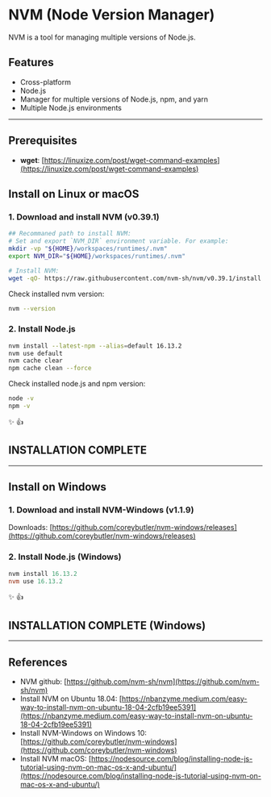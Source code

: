 # NVM (Node Version Manager)

NVM is a tool for managing multiple versions of Node.js.

## Features

* Cross-platform
* Node.js
* Manager for multiple versions of Node.js, npm, and yarn
* Multiple Node.js environments

---

## Prerequisites

* **wget**: [https://linuxize.com/post/wget-command-examples](https://linuxize.com/post/wget-command-examples)

## Install on **Linux** or **macOS**

### 1. Download and install **NVM (v0.39.1)**

```bash
## Recommaned path to install NVM:
# Set and export `NVM_DIR` environment variable. For example:
mkdir -vp "${HOME}/workspaces/runtimes/.nvm"
export NVM_DIR="${HOME}/workspaces/runtimes/.nvm"

# Install NVM:
wget -qO- https://raw.githubusercontent.com/nvm-sh/nvm/v0.39.1/install.sh | bash
```

Check installed nvm version:

```bash
nvm --version
```

### 2. Install **Node.js**

```bash
nvm install --latest-npm --alias=default 16.13.2
nvm use default
nvm cache clear
npm cache clean --force
```

Check installed node.js and npm version:

```bash
node -v
npm -v
```

:sparkles: :+1:

## INSTALLATION COMPLETE

---

## Install on **Windows**

### 1. Download and install **NVM-Windows (v1.1.9)**

Downloads: [https://github.com/coreybutler/nvm-windows/releases](https://github.com/coreybutler/nvm-windows/releases)

### 2. Install **Node.js** (**Windows**)

```powershell
nvm install 16.13.2
nvm use 16.13.2
```

:sparkles: :+1:

## INSTALLATION COMPLETE (**Windows**)

---

## References

* NVM github: [https://github.com/nvm-sh/nvm](https://github.com/nvm-sh/nvm)
* Install NVM on Ubuntu 18.04: [https://nbanzyme.medium.com/easy-way-to-install-nvm-on-ubuntu-18-04-2cfb19ee5391](https://nbanzyme.medium.com/easy-way-to-install-nvm-on-ubuntu-18-04-2cfb19ee5391)
* Install NVM-Windows on Windows 10: [https://github.com/coreybutler/nvm-windows](https://github.com/coreybutler/nvm-windows)
* Install NVM macOS: [https://nodesource.com/blog/installing-node-js-tutorial-using-nvm-on-mac-os-x-and-ubuntu/](https://nodesource.com/blog/installing-node-js-tutorial-using-nvm-on-mac-os-x-and-ubuntu/)
